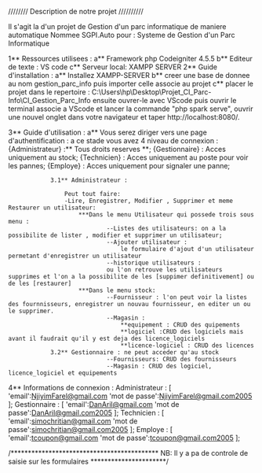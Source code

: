 //////// Description de notre projet //////////

Il s'agit la d'un projet de Gestion d'un parc informatique de maniere automatique Nommee SGPI.Auto pour : Systeme de Gestion d'un Parc Informatique

1** Ressources utilisees : 
                            a** Framework php Codeigniter 4.5.5
                            b** Editeur de texte : VS code
                            c** Serveur local: XAMPP SERVER
2** Guide d'installation : 
                            a** Installez XAMPP-SERVER
                            b** creer une base de donnee au nom gestion_parc_info puis importer celle associe au projet
                            c** placer le projet dans le repertoire : C:\Users\hp\Desktop\Projet_CI_Parc-Info\CI_Gestion_Parc_Info
                            ensuite ouvrer-le avec VScode puis ouvrir le terminal associe a VScode et lancer la commande "php spark serve", ouvrir une nouvel onglet dans votre navigateur et taper http://localhost:8080/.

3** Guide d'utilisation : a** Vous serez diriger vers une page d'authentification :
a ce stade vous avez 4 niveau de connexion : {Administrateur} :** Tous droits reserves **;
                                             {Gestionnaire} : Acces uniquement au stock;
                                             {Technicien} : Acces uniquement au poste pour voir les pannes;
                                             {Employe} : Acces uniquement pour signaler une panne;
                

                3.1** Administrateur :

                    Peut tout faire:
                    -Lire, Enregistrer, Modifier , Supprimer et meme Restaurer un utilisateur:
                        ***Dans le menu Utilisateur qui possede trois sous menu :
                                --Listes des utilisateurs: on a la possibilite de lister , modifier et supprimer un utilisateur;
                                --Ajouter utilisateur : 
                                    le formulaire d'ajout d'un utilisateur permetant d'enregistrer un utilisateur
                                --historique utilisateurs :
                                ou l'on retrouve les utilisateurs supprimes et l'on a la possibilite de les [suppimer definitivement] ou de les [restaurer]
                        ***Dans le menu stock:
                                --Fournisseur : l'on peut voir la listes des fournnisseurs, enregistrer un nouvau fournisseur, en editer un ou le supprimer.
                                --Magasin : 
                                    **equipement : CRUD des quipements 
                                    **logiciel :CRUD des logiciels mais avant il faudrait qu'il y est deja des licence_logiciels
                                    **licence-logiciel : CRUD des licences
                3.2** Gestionnaire : ne peut acceder qu'au stock
                                --Fournisseurs: CRUD des fournisseurs
                                --Magasin : CRUD des logiciel, licence_logiciel et equipements
                

4** Informations de connexion :
                                Administrateur : [
                                    'email':NjiyimFarel@gmail.com
                                    'mot de passe':NjiyimFarel@gmail.com2005
                                ];
                                Gestionnaire : [
                                    'email':DanAril@gmail.com
                                    'mot de passe':DanAril@gmail.com2005
                                ];
                                 Technicien : [
                                    'email':simochritian@gmail.com
                                    'mot de passe':simochritian@gmail.com2005
                                ];
                                 Employe : [
                                    'email':tcoupon@gmail.com
                                    'mot de passe':tcoupon@gmail.com2005
                                ];

/******************************************* NB: Il y a pa de controle de saisie sur les formulaires **********************/
